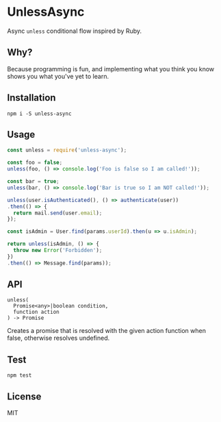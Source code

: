 # UnlessAsync

Async `unless` conditional flow inspired by Ruby.

## Why?

Because programming is fun, and implementing what you think you know shows you what you've yet to learn.

## Installation

`npm i -S unless-async`

## Usage

```js
const unless = require('unless-async');

const foo = false;
unless(foo, () => console.log('Foo is false so I am called!'));

const bar = true;
unless(bar, () => console.log('Bar is true so I am NOT called!'));

unless(user.isAuthenticated(), () => authenticate(user))
.then(() => {
  return mail.send(user.email);
});

const isAdmin = User.find(params.userId).then(u => u.isAdmin);

return unless(isAdmin, () => {
  throw new Error('Forbidden');
})
.then(() => Message.find(params));
```

## API
```
unless(
  Promise<any>|boolean condition,
  function action
) -> Promise
```
Creates a promise that is resolved with the given action function when false, otherwise resolves undefined.

## Test
`npm test`

## License
MIT
